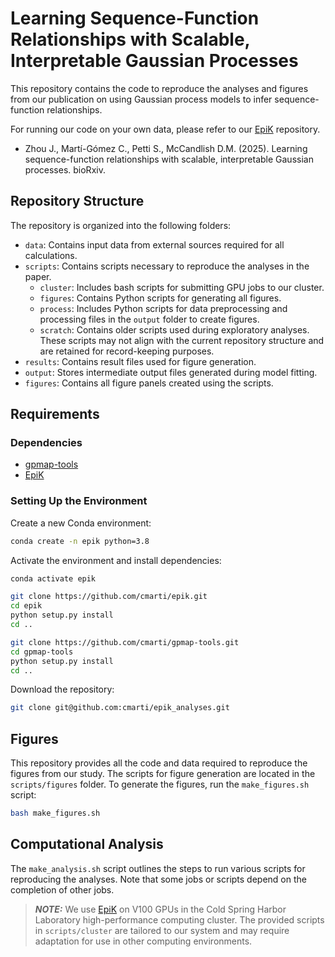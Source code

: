 # Learning Sequence-Function Relationships with Scalable, Interpretable Gaussian Processes

This repository contains the code to reproduce the analyses and figures from our publication on using Gaussian process models to infer sequence-function relationships.

For running our code on your own data, please refer to our [EpiK](https://github.com/cmarti/epik) repository.

- Zhou J., Martí-Gómez C., Petti S., McCandlish D.M. (2025). Learning sequence-function relationships with scalable, interpretable Gaussian processes. bioRxiv.

## Repository Structure

The repository is organized into the following folders:

- `data`: Contains input data from external sources required for all calculations.
- `scripts`: Contains scripts necessary to reproduce the analyses in the paper.
    - `cluster`: Includes bash scripts for submitting GPU jobs to our cluster.
    - `figures`: Contains Python scripts for generating all figures.
    - `process`: Includes Python scripts for data preprocessing and processing files in the `output` folder to create figures.
    - `scratch`: Contains older scripts used during exploratory analyses. These scripts may not align with the current repository structure and are retained for record-keeping purposes.
- `results`: Contains result files used for figure generation.
- `output`: Stores intermediate output files generated during model fitting.
- `figures`: Contains all figure panels created using the scripts.

## Requirements

### Dependencies

- [gpmap-tools](https://github.com/cmarti/gpmap-tools)
- [EpiK](https://github.com/cmarti/epik)

### Setting Up the Environment

Create a new Conda environment:

```bash
conda create -n epik python=3.8
```

Activate the environment and install dependencies:

```bash
conda activate epik

git clone https://github.com/cmarti/epik.git
cd epik
python setup.py install
cd ..

git clone https://github.com/cmarti/gpmap-tools.git
cd gpmap-tools
python setup.py install
cd ..
```

Download the repository:

```bash
git clone git@github.com:cmarti/epik_analyses.git
```

## Figures

This repository provides all the code and data required to reproduce the figures from our study. The scripts for figure generation are located in the `scripts/figures` folder. To generate the figures, run the `make_figures.sh` script:

```bash
bash make_figures.sh
```

## Computational Analysis

The `make_analysis.sh` script outlines the steps to run various scripts for reproducing the analyses. Note that some jobs or scripts depend on the completion of other jobs. 

> **_NOTE:_** We use [EpiK](https://github.com/cmarti/epik) on V100 GPUs in the Cold Spring Harbor Laboratory high-performance computing cluster. The provided scripts in `scripts/cluster` are tailored to our system and may require adaptation for use in other computing environments.
